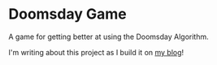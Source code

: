 # Doomsday Game
A game for getting better at using the Doomsday Algorithm.

I'm writing about this project as I build it on [my blog](http://www.joshwinton.com)!
